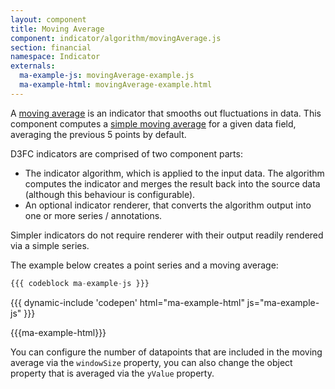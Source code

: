 ```yaml
---
layout: component
title: Moving Average
component: indicator/algorithm/movingAverage.js
section: financial
namespace: Indicator
externals:
  ma-example-js: movingAverage-example.js
  ma-example-html: movingAverage-example.html
---
```


A [moving average](http://en.wikipedia.org/wiki/Moving_average) is an indicator that smooths out fluctuations in data. This component computes a [simple moving average](http://en.wikipedia.org/wiki/Moving_average#Simple_moving_average) for a given data field, averaging the previous 5 points by default.

D3FC indicators are comprised of two component parts:

 + The indicator algorithm, which is applied to the input data. The algorithm computes the indicator and merges the result back into the source data (although this behaviour is configurable).
 + An optional indicator renderer, that converts the algorithm output into one or more series / annotations.

Simpler indicators do not require renderer with their output readily rendered via a simple series.

The example below creates a point series and a moving average:

```js
{{{ codeblock ma-example-js }}}
```

{{{ dynamic-include 'codepen' html="ma-example-html" js="ma-example-js" }}}

{{{ma-example-html}}}
<script type="text/javascript">
{{{ma-example-js}}}
</script>

You can configure the number of datapoints that are included in the moving average via the `windowSize` property, you can also change the object property that is averaged via the `yValue` property.
